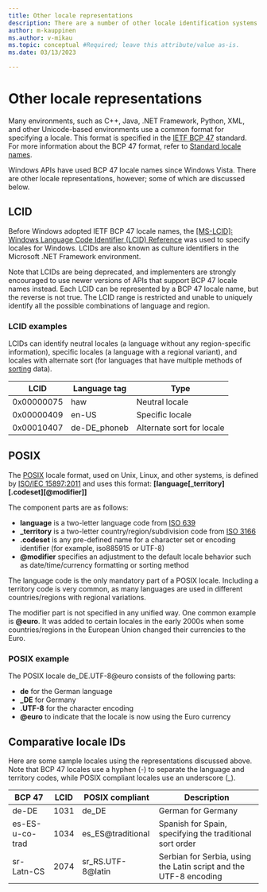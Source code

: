 ```yaml
---
title: Other locale representations
description: There are a number of other locale identification systems that you should be aware of, such as LCID (obsolete Windows Locale Identifier).
author: m-kauppinen
ms.author: v-mikau
ms.topic: conceptual #Required; leave this attribute/value as-is.
ms.date: 03/13/2023

---
```

# Other locale representations

Many environments, such as C++, Java, .NET Framework, Python, XML, and other Unicode-based environments use a common format for specifying a locale. This format is specified in the [IETF BCP 47](https://www.ietf.org/rfc/bcp/bcp47.txt) standard. For more information about the BCP 47 format, refer to [Standard locale names](standard-locale-names.md).

Windows APIs have used BCP 47 locale names since Windows Vista. There are other locale representations, however; some of which are discussed below.

## LCID

Before Windows adopted IETF BCP 47 locale names, the [[MS-LCID]: Windows Language Code Identifier (LCID) Reference](/openspecs/windows_protocols/ms-lcid/70feba9f-294e-491e-b6eb-56532684c37f) was used to specify locales for Windows. LCIDs are also known as culture identifiers in the Microsoft .NET Framework environment.

Note that LCIDs are being deprecated, and implementers are strongly encouraged to use newer versions of APIs that support BCP 47 locale names instead. Each LCID can be represented by a BCP 47 locale name, but the reverse is not true. The LCID range is restricted and unable to uniquely identify all the possible combinations of language and region.

### LCID examples

LCIDs can identify neutral locales (a language without any region-specific information), specific locales (a language with a regional variant), and locales with alternate sort (for languages that have multiple methods of [sorting](sorting-and-string-comparison.md) data).

|LCID |Language tag |Type |
|---------|---------|---------|
|0x00000075 |haw |Neutral locale |
|0x00000409 |en-US |Specific locale |
|0x00010407 |de-DE_phoneb |Alternate sort for locale |

## POSIX

The [POSIX](../reference/glossary.md#posix) locale format, used on Unix, Linux, and other systems, is defined by [ISO/IEC 15897:2011](https://www.iso.org/standard/50707.html) and uses this format: **\[language[_territory][.codeset][@modifier]]**

The component parts are as follows:

- **language** is a two-letter language code from [ISO 639](https://www.iso.org/iso-639-language-codes.html)
- **_territory** is a two-letter country/region/subdivision code from [ISO 3166](https://www.iso.org/iso-3166-country-codes.html)
- **.codeset** is any pre-defined name for a character set or encoding identifier (for example, iso885915 or UTF-8)
- **@modifier** specifies an adjustment to the default locale behavior such as date/time/currency formatting or sorting method

The language code is the only mandatory part of a POSIX locale. Including a territory code is very common, as many languages are used in different countries/regions with regional variations.

The modifier part is not specified in any unified way. One common example is **@euro**. It was added to certain locales in the early 2000s when some countries/regions in the European Union changed their currencies to the Euro.

### POSIX example

The POSIX locale de_DE.UTF-8@euro consists of the following parts:

- **de** for the German language
- **_DE** for Germany
- **.UTF-8** for the character encoding
- **@euro** to indicate that the locale is now using the Euro currency

## Comparative locale IDs

Here are some sample locales using the representations discussed above. Note that BCP 47 locales use a hyphen (-) to separate the language and territory codes, while POSIX compliant locales use an underscore (_).

|BCP 47 |LCID |POSIX compliant |Description |
|---------|---------|---------|---------|
|de-DE |1031 |de_DE |German for Germany |
|es-ES-u-co-trad |1034 |es_ES@traditional |Spanish for Spain, specifying the traditional sort order |
|sr-Latn-CS |2074 |sr_RS.UTF-8@latin |Serbian for Serbia, using the Latin script and the UTF-8 encoding |
